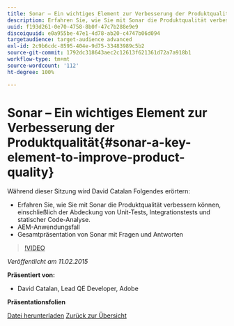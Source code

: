 ```yaml
---
title: Sonar – Ein wichtiges Element zur Verbesserung der Produktqualität
description: Erfahren Sie, wie Sie mit Sonar die Produktqualität verbessern können, einschließlich der Abdeckung von Unit-Tests, Integrationstests und statischer Code-Analyse. Lernen Sie außerdem einen AEM-Anwendungsfall kennen und erhalten Sie eine Gesamtpräsentation von Sonar mit Fragen und Antworten.
uuid: f193d261-0e70-4758-8b0f-47c7b288e9e9
discoiquuid: e0a955be-47e1-4d78-ab20-c4747b06d094
targetaudience: target-audience advanced
exl-id: 2c9b6cdc-8595-404e-9d75-33483989c5b2
source-git-commit: 1792dc318643aec2c12613f621361d72a7a918b1
workflow-type: tm+mt
source-wordcount: '112'
ht-degree: 100%

---
```


# Sonar – Ein wichtiges Element zur Verbesserung der Produktqualität{#sonar-a-key-element-to-improve-product-quality}

Während dieser Sitzung wird David Catalan Folgendes erörtern:

* Erfahren Sie, wie Sie mit Sonar die Produktqualität verbessern können, einschließlich der Abdeckung von Unit-Tests, Integrationstests und statischer Code-Analyse.
* AEM-Anwendungsfall
* Gesamtpräsentation von Sonar mit Fragen und Antworten

>[!VIDEO](https://video.tv.adobe.com/v/19379/?quality=9)

*Veröffentlicht am 11.02.2015*

**Präsentiert von:**

* David Catalan, Lead QE Developer, Adobe

**Präsentationsfolien**

[Datei herunterladen](assets/cq-gems-on-aem-sonarqube-2015-02.pdf)
[Zurück zur Übersicht](https://helpx.adobe.com/de/experience-manager/kt/eseminars/gems/aem-index.html)
